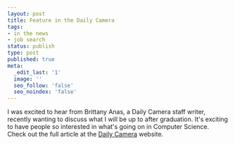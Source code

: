 ```yaml
---
layout: post
title: Feature in the Daily Camera
tags:
- in the news
- job search
status: publish
type: post
published: true
meta:
  _edit_last: '1'
  image: ''
  seo_follow: 'false'
  seo_noindex: 'false'
---
```

I was excited to hear from Brittany Anas, a Daily Camera staff writer, recently wanting to discuss what I will be up to after graduation. It's exciting to have people so interested in what's going on in Computer Science. Check out the full article at the [Daily Camera](http://www.dailycamera.com/cu-news/ci_18003536) website.